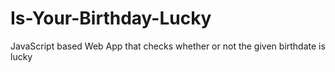 # Is-Your-Birthday-Lucky
JavaScript based Web App that checks whether or not the given birthdate is lucky
